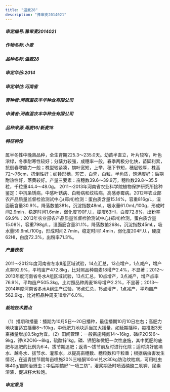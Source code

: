 ```yaml
---
title: "温麦28"
description: "豫审麦2014021"
---
```

##### 审定编号:豫审麦2014021

##### 作物名称:小麦

##### 品种名称:温麦28

##### 审定年份:2014

##### 审定单位:河南省

##### 育种者:河南温农丰华种业有限公司

##### 申请者:河南温农丰华种业有限公司

##### 品种来源:周麦16/新麦18


##### 特征特性
属半冬性中晚熟品种，全生育期225.3～235.0天。幼苗半直立，叶片较窄，叶色浓绿，冬季耐寒性较好；分蘖力较强，成穗率一般，春季两极分化快，苗脚利索，抗倒春寒能力一般；株型较紧凑，旗叶宽短，上举，穗下节短，穗层较厚，株高72～76cm，抗倒性好；纺锤形穗，短芒，白壳，白粒，半角质，饱满度好；后期耐热性好，落黄较好。产量三要素：亩穗数39.6～39.9万，穗粒数29.8～35.5粒，千粒重44.4～48.0g。 2011～2013年河南省农业科学院植物保护研究所接种鉴定：中抗条锈病，中感叶锈病、白粉病和纹枯病，高感赤霉病。2012年农业部农产品质量监督检验测试中心(郑州)检测：蛋白质含量15.14%，容重816g/L，湿面筋含量30.9%，降落数值381s，沉淀指数48mL，吸水量61.0mL/100g，形成时间2.9min，稳定时间1.6min，弱化度190F.U.，硬度63HI，白度72.8%，出粉率69.9%；2013年农业部农产品质量监督检验测试中心(郑州)检测，蛋白质含量15.08%，容重798g/L，湿面筋含量31.1%，降落数值268s，沉淀指数45mL，吸水量59.6mL/100g，形成时间2.7min，稳定时间1.4min，弱化度204F.U.，硬度62HI，白度72.3%，出粉率71.3%。


##### 产量表现
2011～2012年度河南省冬水Ⅱ组区域试验，14点汇总，13点增产，1点减产，增产点率92.9%，平均亩产472.8kg，比对照品种周麦18增产2.4%，不显著；2012～2013年度河南省冬水A组区域试验，13点汇总，10点增产，3点减产，增产点率76.9%，平均亩产505.3kg，比对照品种周麦18号增产2.2%，不显著；2013～2014年度河南省冬水A组生产试验，16点汇总，15点增产，1点减产，平均亩产562.9kg，比对照品种周麦18增产6.0%。


##### 栽培技术要点
（1）播期和播量：播期为10月5日～20日播种，最佳播期10月10日左右；高肥力地块亩适宜播量8～10kg，中低肥力地块适当加大播量，如延期播种，每推迟3天亩播量增加0.5kg为宜。（2）田间管理：一般亩施纯氮14～16kg，磷(P2O5)6～9kg，钾(K2O)6～8kg，硫酸锌1kg。磷、钾肥和微肥一次性底施，其中氮肥的底肥与追肥的比例为6:4，拔节期追肥；返青～拔节前及时进行化除；适时浇好底墒水、越冬水、拔节水、灌浆水，以提高亩穗数、穗粒数和千粒重；根据病虫害发生情况，在返青拔节期每亩喷施20%三唑酮100ml兑水30kg防治纹枯病，可用吡虫啉40g/亩防治蚜虫；中后期搞好“一喷三防”，灌浆期及时喷洒磷酸二氢钾、尿素溶液，促进籽大粒饱。


##### 审定意见

